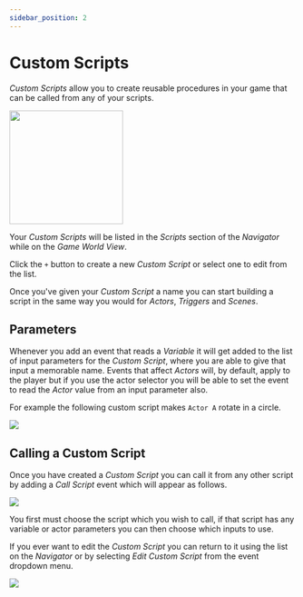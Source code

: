 ```yaml
---
sidebar_position: 2
---
```


# Custom Scripts

_Custom Scripts_ allow you to create reusable procedures in your game that can be called from any of your scripts.

<img src="/de/img/screenshots/custom-script-list.png" className="drop-shadow" width="200" />

Your _Custom Scripts_ will be listed in the _Scripts_ section of the _Navigator_ while on the _Game World View_.

Click the `+` button to create a new _Custom Script_ or select one to edit from the list.

Once you've given your _Custom Script_ a name you can start building a script in the same way you would for _Actors_, _Triggers_ and _Scenes_.

## Parameters

Whenever you add an event that reads a _Variable_ it will get added to the list of input parameters for the _Custom Script_, where you are able to give that input a memorable name. Events that affect _Actors_ will, by default, apply to the player but if you use the actor selector you will be able to set the event to read the _Actor_ value from an input parameter also.

For example the following custom script makes `Actor A` rotate in a circle.

<img src="/de/img/screenshots/custom-script-dance.png" className="event-preview" />

## Calling a Custom Script

Once you have created a _Custom Script_ you can call it from any other script by adding a _Call Script_ event which will appear as follows.

<img src="/de/img/screenshots/custom-script-call.png" className="event-preview" />

You first must choose the script which you wish to call, if that script has any variable or actor parameters you can then choose which inputs to use.

If you ever want to edit the _Custom Script_ you can return to it using the list on the _Navigator_ or by selecting _Edit Custom Script_ from the event dropdown menu.

<img src="/de/img/screenshots/custom-event-edit.png" className="event-preview" />
